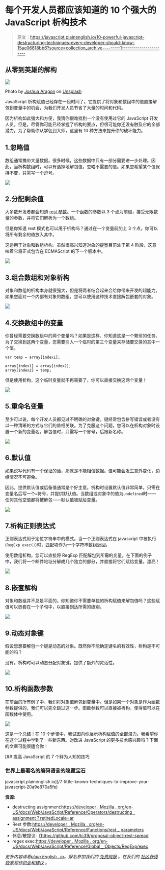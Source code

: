 # 每个开发人员都应该知道的 10 个强大的 JavaScript 析构技术

> 原文：<https://javascript.plainenglish.io/10-powerful-javascript-destructuring-techniques-every-developer-should-know-15ae06818bb6?source=collection_archive---------1----------------------->

## 从零到英雄的解构

![](img/deccde150d51d61f36304385399213de.png)

Photo by [Joshua Aragon](https://unsplash.com/@goshua13?utm_source=unsplash&utm_medium=referral&utm_content=creditCopyText) on [Unsplash](https://unsplash.com/s/photos/code?utm_source=unsplash&utm_medium=referral&utm_content=creditCopyText)

JavaScript 析构赋值已经存在一段时间了。它提供了将对象和数组中的值直接解包到变量中的机会，为我们开发人员节省了大量的时间和代码。

因为析构如此强大和方便，我猜你很难找到一个没有使用过它的 JavaScript 开发人员。但是，尽管你可能已经掌握了析构的要点，但很可能你还没有触及它的全部潜力。为了帮助你从学徒到大师，这里有 10 种方法来提升你的破坏能力。

## 1.忽略值

数组通常携带大量数据。很多时候，这些数据中只有一部分需要进一步处理。因此，当析构数组时，可以有选择地解包值，忽略不需要的值。如果您希望某个值保持不变，只需写一个逗号。

![](img/8b867c412a6a9de0fc521c005e1615a1.png)

## 2.分配剩余值

大多数开发者都会知道 [rest 参数](https://developer.mozilla.org/en-US/docs/Web/JavaScript/Reference/Functions/rest_parameters)。一个函数的参数以 3 个点为前缀，接受无限数量的参数，并将它们解析为一个数组。

但是你知道 rest 模式也可以用于析构吗？通过在一个变量前加上 3 个点，你可以将所有剩余的值放入其中。

这适用于对象和数组析构。虽然很高兴知道对象的[提案](https://github.com/tc39/proposal-object-rest-spread)目前处于第 4 阶段，这意味着它将正式包含在 ECMAScript 的下一个版本中。

![](img/82a76d316e86a5af3b6976981ae5fb50.png)

## 3.组合数组和对象析构

对象和数组的析构本身就很强大，但是将两者结合起来会给你带来开发的超能力。如果您面对一个内部有对象的数组，您可以使用这种技术直接解包嵌套的对象。

![](img/d82f9d140aaa3b0185c2536eb234790e.png)

## 4.交换数组中的变量

你曾经需要交换数组中的两个变量吗？如果是这样，你知道这是一个繁琐的任务。为了交换到这两个变量，您需要引入一个临时的第三个变量来存储要交换的其中一个值。

```
var temp = array[index1];

array[index1] = array[index2];
array[index2] = temp;
```

但是使用析构，这个临时变量就不再需要了。你可以直接交换这两个变量！

![](img/6a4794c9ad184d5ea4332641cc24b7f7.png)

## 5.重命名变量

至少可以说，每个开发人员都见过不明确的对象键。键经常包含拼写错误或者没有以一种清晰的方式与它们的值相关联。为了克服这个问题，您可以在析构对象时设置一个新的变量名。解包值时，只需写一个冒号，后跟新名称。

![](img/89688d998e24e62b2beb9bba4d5706ca.png)

## 6.默认值

如果说写代码有一个保证的话，那就是不能相信数据。值可能会发生意外变化，边缘情况不可避免。

因此，提供默认值或后备值通常是个好主意。析构时设置默认值非常简单。只需在变量名后写一个`=`符号，并提供默认值。当数组或对象中的值为`undefined`时——任何其他空值都将被解包——默认值被赋给变量。

![](img/5c2d79312227ba9faf590df651151a14.png)

## 7.析构正则表达式

正则表达式用于定位字符串中的模式。当一个正则表达式在 javascript 中被执行(`RegExp.exec()`)时，匹配项作为一个字符串数组返回。

使用数组析构，您可以直接将 RegExp 匹配解包到所需的变量。在下面的例子中，我们将一个邮件地址分解成几个独立的部分，并直接将它们赋给变量。漂亮！

![](img/9e188e24358fb387ed64a6f3f50a91b4.png)

## 8.嵌套解构

对象和数组并不总是平面的。你知道你不需要单独的析构赋值来解包值吗？这些赋值可以嵌套在一个子句中，以直接到达所需的级别。

![](img/df4902436c5f5ecb89500b7ed102a961.png)

## 9.动态对象键

假设您想要解包一个键是动态的对象。既然你不能确定键名的有效性，析构是不可能的吗？

没有。析构时可以动态分配对象键，提供了额外的灵活性。

![](img/11ccbfb55a6e654c9c9097f3231a019e.png)

## 10.析构函数参数

在前面的所有例子中，我们将对象值解包到变量中。但是如果一个对象是作为函数参数提供的，我们可以完全跳过这一步。函数参数可以直接被析构，使得值可以在函数体中使用。

![](img/baf77557d94536464a86f90d54a1d91f.png)

这是一个总结！在 10 个步骤中，我试图向你展示析构赋值的全部潜力。我希望你在这个过程中学到了一些新东西。对改进 JavaScript 的更多技术感兴趣吗？下面的文章可能很适合你！

[](/7-little-known-techniques-to-improve-your-javascript-20a9e870a5fe) [## 提高 JavaScript 的 7 个鲜为人知的技巧

### 世界上最著名的编码语言的隐藏宝石

javascript.plainenglish.io](/7-little-known-techniques-to-improve-your-javascript-20a9e870a5fe) 

**资源:**

*   destructing assignment:[https://developer . Mozilla . org/en-US/docs/Web/JavaScript/Reference/Operators/destructing _ assignment？retiredLocale=ar](https://developer.mozilla.org/en-US/docs/Web/JavaScript/Reference/Operators/Destructuring_assignment?retiredLocale=ar)
*   Rest 参数:[https://developer . Mozilla . org/en-US/docs/Web/JavaScript/Reference/Functions/rest _ parameters](https://developer.mozilla.org/en-US/docs/Web/JavaScript/Reference/Functions/rest_parameters)
*   休息/散提议:【https://github.com/tc39/proposal-object-rest-spread 
*   regex exec:[https://developer . Mozilla . org/en-US/docs/Web/JavaScript/Reference/Global _ Objects/RegExp/exec](https://developer.mozilla.org/en-US/docs/Web/JavaScript/Reference/Global_Objects/RegExp/exec)

*更多内容请看*[*plain English . io*](http://plainenglish.io/)*。报名参加我们的* [*免费周报*](http://newsletter.plainenglish.io/) *。在我们的* [*社区获得独家写作机会和建议*](https://discord.gg/GtDtUAvyhW) *。*